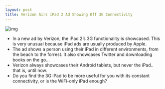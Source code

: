 ```yaml
---
layout: post
title: Verizon Airs iPad 2 Ad Showing Off 3G Connectivity
---
```

![img](http://media.idownloadblog.com/wp-content/uploads/2011/09/VerizoniPad.jpg)
* In a new ad by Verizon, the iPad 2’s 3G functionality is showcased. This is very unusual because iPad ads are usually produced by Apple.
* The ad shows a person using their iPad in different environments, from the beach to the forrest. It also showcases Twitter and downloading books on the go…
* Verizon always showcases their Android tablets, but never the iPad.. that is, until now.
* Do you find the 3G iPad to be more useful for you with its constant connectivity, or is the WiFi-only iPad enough?

